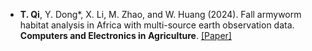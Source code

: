 - <strong>T. Qi</strong>, Y. Dong*, X. Li, M. Zhao, and W. Huang (2024). Fall armyworm habitat analysis in Africa with multi-source earth observation data. <strong>Computers and Electronics in Agriculture</strong>. [[Paper]](https://doi.org/10.1016/j.compag.2024.109283)